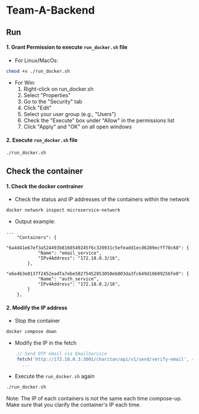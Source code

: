 # Team-A-Backend

## Run 
#### 1. Grant Permission to execute ``run_docker.sh`` file
- For Linux/MacOs:
```sh
chmod +x ./run_docker.sh
```

- For Win:
  1. Right-click on run_docker.sh
  2. Select "Properties" 
  3. Go to the "Security" tab
  4. Click "Edit" 
  5. Select your user group (e.g., "Users")
  6. Check the "Execute" box under "Allow" in the permissions list
  7. Click "Apply" and "OK" on all open windows

#### 2. Execute ``run_docker.sh`` file
```sh
./run_docker.sh
```

## Check the container
#### 1. Check the docker contrainer
- Check the status and IP addresses of the containers within the network
```sh
docker network inspect microservice-network
```

- Output example:
```
...
    "Containers": {
        "6a4d41e67ef3a524493b8168549245f6c320931c5efeadd1ecd6209ecff70c68": {
            "Name": "email_service",
            "IPv4Address": "172.18.0.3/16",
        },
        "e6e4b3e0137f2452eadfa7ebe58275452853050eb003da3fc649d10b99256fe0": {
            "Name": "auth_service",
            "IPv4Address": "172.18.0.2/16",
        }
    },
```

#### 2. Modify the IP address
- Stop the container
```sh
docker compose down
```

- Modify the IP in the fetch
```js
    // Send OTP email via EmailService
    fetch('http://172.18.0.3:3001/charitan/api/v1/send/verify-email', {
      ...
```

- Execute the ``run_docker.sh`` again
```sh
./run_docker.sh
```

Note: The IP of each containers is not the same each time compose-up. Make sure that you clarify the container's IP each time.
